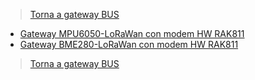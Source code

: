 >[Torna a gateway BUS](lorarak811.md)

- [Gateway MPU6050-LoRaWan con modem HW RAK811](lorarak811hw-mpu6050.md)
- [Gateway BME280-LoRaWan con modem HW RAK811](lorarak811hw-bme280.md)

>[Torna a gateway BUS](lorarak811.md)
